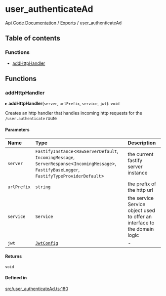 # user\_authenticateAd
 
[Api Code Documentation](../README.md) / [Exports](../modules.md) / user\_authenticateAd

## Table of contents

### Functions

- [addHttpHandler](user_authenticateAd.md#addhttphandler)

## Functions

### addHttpHandler

▸ **addHttpHandler**(`server`, `urlPrefix`, `service`, `jwt`): `void`

Creates an http handler that handles incoming http requests for the `/user.authenticate` route

#### Parameters

| Name | Type | Description |
| :------ | :------ | :------ |
| `server` | `FastifyInstance`\<`RawServerDefault`, `IncomingMessage`, `ServerResponse`\<`IncomingMessage`\>, `FastifyBaseLogger`, `FastifyTypeProviderDefault`\> | the current fastify server instance |
| `urlPrefix` | `string` | the prefix of the http url |
| `service` | `Service` | the service Service object used to offer an interface to the domain logic |
| `jwt` | [`JwtConfig`](../interfaces/config.JwtConfig.md) | - |

#### Returns

`void`

#### Defined in

[src/user_authenticateAd.ts:180](https://github.com/openkfw/TruBudget/blob/648f2bb/api/src/user_authenticateAd.ts#L180)
